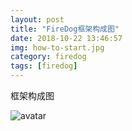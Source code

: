 ```yaml
---
layout: post
title: "FireDog框架构成图"
date: 2018-10-22 13:46:57
img: how-to-start.jpg
category: firedog
tags: [firedog]
---
```


框架构成图

<div class="divider"></div>

![avatar](/images/firedog.png)